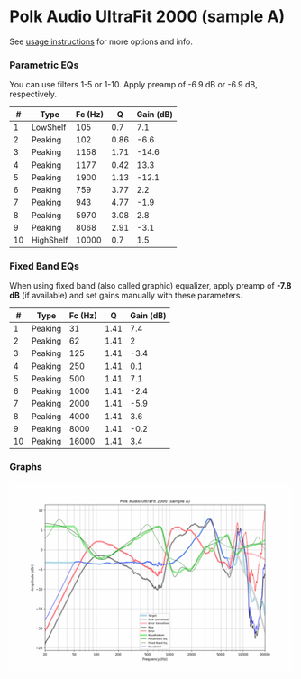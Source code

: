 # Polk Audio UltraFit 2000 (sample A)
See [usage instructions](https://github.com/jaakkopasanen/AutoEq#usage) for more options and info.

### Parametric EQs
You can use filters 1-5 or 1-10. Apply preamp of -6.9 dB or -6.9 dB, respectively.

|   # | Type      |   Fc (Hz) |    Q |   Gain (dB) |
|-----|-----------|-----------|------|-------------|
|   1 | LowShelf  |       105 | 0.7  |         7.1 |
|   2 | Peaking   |       102 | 0.86 |        -6.6 |
|   3 | Peaking   |      1158 | 1.71 |       -14.6 |
|   4 | Peaking   |      1177 | 0.42 |        13.3 |
|   5 | Peaking   |      1900 | 1.13 |       -12.1 |
|   6 | Peaking   |       759 | 3.77 |         2.2 |
|   7 | Peaking   |       943 | 4.77 |        -1.9 |
|   8 | Peaking   |      5970 | 3.08 |         2.8 |
|   9 | Peaking   |      8068 | 2.91 |        -3.1 |
|  10 | HighShelf |     10000 | 0.7  |         1.5 |

### Fixed Band EQs
When using fixed band (also called graphic) equalizer, apply preamp of **-7.8 dB** (if available) and set gains manually with these parameters.

|   # | Type    |   Fc (Hz) |    Q |   Gain (dB) |
|-----|---------|-----------|------|-------------|
|   1 | Peaking |        31 | 1.41 |         7.4 |
|   2 | Peaking |        62 | 1.41 |         2   |
|   3 | Peaking |       125 | 1.41 |        -3.4 |
|   4 | Peaking |       250 | 1.41 |         0.1 |
|   5 | Peaking |       500 | 1.41 |         7.1 |
|   6 | Peaking |      1000 | 1.41 |        -2.4 |
|   7 | Peaking |      2000 | 1.41 |        -5.9 |
|   8 | Peaking |      4000 | 1.41 |         3.6 |
|   9 | Peaking |      8000 | 1.41 |        -0.2 |
|  10 | Peaking |     16000 | 1.41 |         3.4 |

### Graphs
![](./Polk%20Audio%20UltraFit%202000%20(sample%20A).png)
